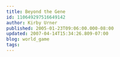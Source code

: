 ```yaml
---
title: Beyond the Gene
id: 110649297516649142
author: Kirby Urner
published: 2005-01-23T09:06:00.000-08:00
updated: 2007-04-14T15:34:26.809-07:00
blog: world_game
tags: 
---
```


